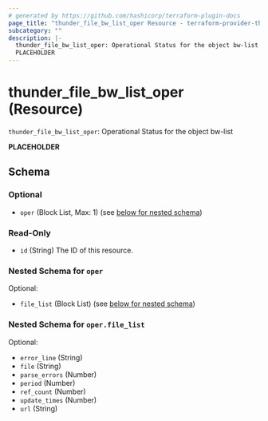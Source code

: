 ```yaml
---
# generated by https://github.com/hashicorp/terraform-plugin-docs
page_title: "thunder_file_bw_list_oper Resource - terraform-provider-thunder"
subcategory: ""
description: |-
  thunder_file_bw_list_oper: Operational Status for the object bw-list
  PLACEHOLDER
---
```


# thunder_file_bw_list_oper (Resource)

`thunder_file_bw_list_oper`: Operational Status for the object bw-list

__PLACEHOLDER__



<!-- schema generated by tfplugindocs -->
## Schema

### Optional

- `oper` (Block List, Max: 1) (see [below for nested schema](#nestedblock--oper))

### Read-Only

- `id` (String) The ID of this resource.

<a id="nestedblock--oper"></a>
### Nested Schema for `oper`

Optional:

- `file_list` (Block List) (see [below for nested schema](#nestedblock--oper--file_list))

<a id="nestedblock--oper--file_list"></a>
### Nested Schema for `oper.file_list`

Optional:

- `error_line` (String)
- `file` (String)
- `parse_errors` (Number)
- `period` (Number)
- `ref_count` (Number)
- `update_times` (Number)
- `url` (String)


